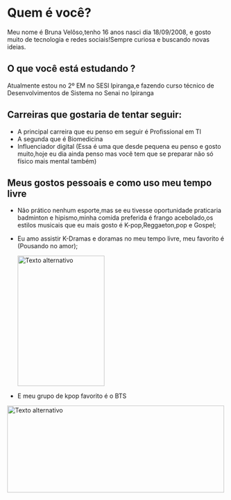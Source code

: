 # Quem é você?

Meu nome é Bruna Velôso,tenho 16 anos nasci dia 18/09/2008, e gosto muito de tecnologia e redes sociais!Sempre curiosa e buscando novas ideias.

## O que você está estudando ?
Atualmente estou no 2º EM no SESI Ipiranga,e fazendo curso técnico de Desenvolvimentos de Sistema no Senai no Ipiranga

## Carreiras que gostaria de tentar seguir:
* A principal carreira que eu penso em seguir é Profissional em TI 
* A segunda que é Biomedicina
* Influenciador digital (Essa é uma que desde pequena eu penso e gosto muito,hoje eu dia ainda penso mas você tem que se preparar não só físico mais mental também)
  
## Meus gostos pessoais e como uso meu tempo livre
* Não prático nenhum esporte,mas se eu tivesse oportunidade praticaria badminton e hipismo,minha comida preferida é frango acebolado,os estilos musicais que eu mais gosto é K-pop,Reggaeton,pop e Gospel;
* Eu amo assistir K-Dramas e doramas no meu tempo livre, meu favorito é (Pousando no amor);
  
  <img src="https://images.justwatch.com/poster/266006574/s718/sarangyi-bulsicag.jpg" alt= "Texto alternativo" width="200" height="300" >
* E meu grupo de kpop favorito é o BTS 
<img src="https://upload.wikimedia.org/wikipedia/commons/thumb/7/73/BTS_during_a_White_House_press_conference_May_31%2C_2022_%28cropped%29.jpg/800px-BTS_during_a_White_House_press_conference_May_31%2C_2022_%28cropped%29.jpg" alt="Texto alternativo" width="500" height="200" >
